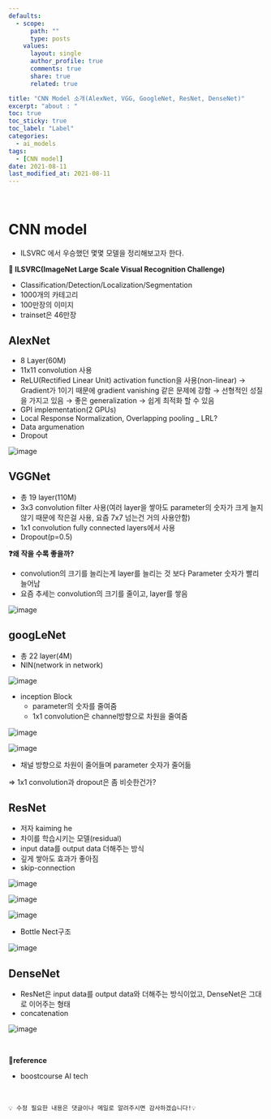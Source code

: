 ```yaml
---
defaults:
  - scope:
      path: ""
      type: posts
    values:
      layout: single
      author_profile: true
      comments: true
      share: true
      related: true

title: "CNN Model 소개(AlexNet, VGG, GoogleNet, ResNet, DenseNet)"
excerpt: "about : "
toc: true
toc_sticky: true
toc_label: "Label"
categories:
  - ai_models
tags:
  - [CNN model]
date: 2021-08-11
last_modified_at: 2021-08-11
---
```


<br>

# CNN model

- ILSVRC 에서 우승했던 몇몇 모델을 정리해보고자 한다.

**📌 ILSVRC(ImageNet Large Scale Visual Recognition Challenge)**

- Classification/Detection/Localization/Segmentation
- 1000개의 카테고리
- 100만장의 이미지
- trainset은 46만장


## AlexNet

- 8 Layer(60M)
- 11x11 convolution 사용
- ReLU(Rectified Linear Unit) activation function을 사용(non-linear) 
    → Gradient가 1이기 때문에 gradient vanishing 같은 문제에 강함
    → 선형적인 성질을 가지고 있음
    → 좋은 generalization
    → 쉽게 최적화 할 수 있음
- GPI implementation(2 GPUs)
- Local Response Normalization, Overlapping pooling _ LRL?
- Data argumenation
- Dropout

![image](https://user-images.githubusercontent.com/77658029/128959801-df0e72ca-ebb6-4385-b626-eccd60553084.png)


## VGGNet

- 총 19 layer(110M)
- 3x3 convolution filter 사용(여러 layer을 쌓아도 parameter의 숫자가 크게 늘지 않기 때문에 작은걸 사용, 요즘 7x7 넘는건 거의 사용안함)
- 1x1 convolution fully connected layers에서 사용
- Dropout(p=0.5)


**❓왜 작을 수록 좋을까?** 

- convolution의 크기를 늘리는게 layer를 늘리는 것 보다 Parameter 숫자가 빨리 늘어남
- 요즘 추세는 convolution의 크기를 줄이고, layer를 쌓음

![image](https://user-images.githubusercontent.com/77658029/128960758-e1d7b420-466f-4d2a-bbf7-20c659f7cbe8.png)

## googLeNet

- 총 22 layer(4M)
- NIN(network in network)

![image](https://user-images.githubusercontent.com/77658029/128961536-a5d98fc2-3573-43c8-a2b0-986cdeeac1bd.png)

- inception Block
    - parameter의 숫자를 줄여줌
    - 1x1 convolution은 channel방향으로 차원을 줄여줌

![image](https://user-images.githubusercontent.com/77658029/128961590-77abb155-f1ac-4ec1-b425-f84329cd5247.png)

![image](https://user-images.githubusercontent.com/77658029/128961854-19571ed5-7d08-4902-a665-75adb20768e2.png)

- 채널 방향으로 차원이 줄어들며 parameter 숫자가 줄어듦

=> 1x1 convolution과 dropout은 좀 비슷한건가?


## ResNet

- 저자 kaiming he
- 차이를 학습시키는 모델(residual)
- input data를 output data 더해주는 방식
- 깊게 쌓아도 효과가 좋아짐
- skip-connection

![image](https://user-images.githubusercontent.com/77658029/128962992-80f8923f-bb08-44fc-8286-d719c3a6bf46.png)

![image](https://user-images.githubusercontent.com/77658029/128962948-359f1031-e6f5-436e-bb97-33c1c4d1a711.png)

![image](https://user-images.githubusercontent.com/77658029/128963172-c326e37a-bf28-4491-9f1f-f0911baa6307.png)

- Bottle Nect구조

![image](https://user-images.githubusercontent.com/77658029/128963439-c13fb529-6ffd-4bdf-a3c6-2f15e3010c07.png)


## DenseNet

- ResNet은 input data를 output data와 더해주는 방식이었고, DenseNet은 그대로 이어주는 형태
- concatenation

![image](https://user-images.githubusercontent.com/77658029/128963217-059c31e1-1995-4c07-9933-6dc880669cb3.png)

<br>

**📌reference**
- boostcourse AI tech

<br>

```
💡 수정 필요한 내용은 댓글이나 메일로 알려주시면 감사하겠습니다!💡 
```
